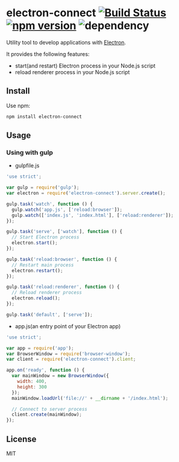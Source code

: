# electron-connect [![Build Status](https://travis-ci.org/Quramy/electron-connect.svg?branch=v0.1.1)](https://travis-ci.org/Quramy/electron-connect) [![npm version](https://badge.fury.io/js/electron-connect.svg)](http://badge.fury.io/js/electron-connect) ![dependency](https://david-dm.org/quramy/electron-connect.svg)
Utility tool to develop applications with [Electron](http://electron.atom.io/).

It provides the following features:

* start(and restart) Electron process in your Node.js script
* reload renderer process in your Node.js script

## Install
Use npm:

```bash
npm install electron-connect
```

## Usage

### Using with gulp

* gulpfile.js

```js
'use strict';

var gulp = require('gulp');
var electron = require('electron-connect').server.create();

gulp.task('watch', function () {
  gulp.watch('app.js', ['reload:browser']);
  gulp.watch(['index.js', 'index.html'], ['reload:renderer']);
});

gulp.task('serve', ['watch'], function () {
  // Start Electron process
  electron.start();
});

gulp.task('reload:browser', function () {
  // Restart main process
  electron.restart();
});

gulp.task('reload:renderer', function () {
  // Reload renderer process
  electron.reload();
});

gulp.task('default', ['serve']);
```

* app.js(an entry point of your Electron app)

```js
'use strict';

var app = require('app');
var BrowserWindow = require('browser-window');
var client = require('electron-connect').client;

app.on('ready', function () {
  var mainWindow = new BrowserWindow({
    width: 400,
    height: 300
  });
  mainWindow.loadUrl('file://' + __dirname + '/index.html');

  // Connect to server process
  client.create(mainWindow);
});
```

## License
MIT
